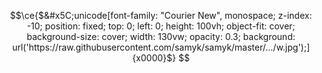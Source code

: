 <a href="https://https://github.com/MatteoNicolini-bash/MatteoNicolini-bash/edit/main/README.md" width="100%" height="100%"></a>
```math
\ce{$&#x5C;unicode[font-family: "Courier New", monospace; z-index: -10; position: fixed; top: 0; left: 0; height: 100vh; object-fit: cover; background-size: cover; width: 130vw; opacity: 0.3; background: url('https://raw.githubusercontent.com/samyk/samyk/master/.../w.jpg');]{x0000}$}
